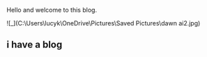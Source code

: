 Hello and welcome to this blog.

![_](C:\Users\lucyk\OneDrive\Pictures\Saved Pictures\dawn ai2.jpg)

## i have a blog



